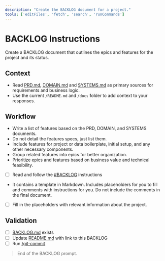 ```yaml
---
description: "Create the BACKLOG document for a project."
tools: ['editFiles', 'fetch', 'search', 'runCommands']
---
```


# BACKLOG Instructions

Create a BACKLOG document that outlines the epics and features for the project and its status.

## Context

- Read [PRD.md](/docs/PRD.md), [DOMAIN.md](/docs/DOMAIN.md) and [SYSTEMS.md](/docs/SYSTEMS.md) as primary sources for requirements and business logic.
- Use the current `/README.md` and `/docs` folder to add context to your responses.

## Workflow

- Write a list of features based on the PRD, DOMAIN, and SYSTEMS documents.
- Do not detail the features specs, just list them.
- Include features for project or data boilerplate, initial setup, and any other necessary components.
- Group related features into epics for better organization.
- Prioritize epics and features based on business value and technical feasibility.

- [ ] Read and follow the [#BACKLOG](/.github/instructions/BACKLOG.instructions.md) instructions
- It contains a template in Markdown. Includes placeholders for you to fill and comments with instructions for you. Do not include the comments in the final document.

- [ ] Fill in the placeholders with relevant information about the project. 

## Validation

- [ ] [BACKLOG.md](/docs/BACKLOG.md) exists 
- [ ] Update [README.md](/README.md) with link to this BACKLOG
- [ ] Run [/git-commit](/.github/prompts/git-commit.prompt.md) 

> End of the BACKLOG prompt.
